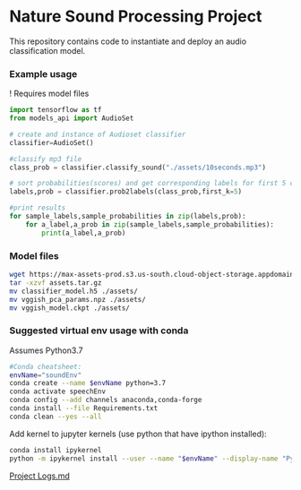 # Nature Sound Processing Project

This repository contains code to instantiate and deploy an audio classification model.

### Example usage
! Requires model files
```python
import tensorflow as tf
from models_api import AudioSet

# create and instance of Audioset classifier
classifier=AudioSet()

#classify mp3 file
class_prob = classifier.classify_sound("./assets/10seconds.mp3")

# sort probabilities(scores) and get corresponding labels for first 5 class
labels,prob = classifier.prob2labels(class_prob,first_k=5)

#print results
for sample_labels,sample_probabilities in zip(labels,prob):
    for a_label,a_prob in zip(sample_labels,sample_probabilities):
        print(a_label,a_prob)

```

### Model files
```bash
wget https://max-assets-prod.s3.us-south.cloud-object-storage.appdomain.cloud/max-audio-classifier/1.0.0/assets.tar.gz
tar -xzvf assets.tar.gz
mv classifier_model.h5 ./assets/
mv vggish_pca_params.npz ./assets/
mv vggish_model.ckpt ./assets/
```

### Suggested virtual env usage with conda
Assumes Python3.7
```bash
#Conda cheatsheet:
envName="soundEnv"  
conda create --name $envName python=3.7
conda activate speechEnv  
conda config --add channels anaconda,conda-forge
conda install --file Requirements.txt  
conda clean --yes --all  
```

Add kernel to jupyter kernels (use python that have ipython installed):  
```bash
conda install ipykernel
python -m ipykernel install --user --name "$envName" --display-name "Python3-$envName"  
```


[Project Logs.md](https://github.com/speechLabBcCuny/nnaAudiosetClassification/blob/master/Project_logs.md)

